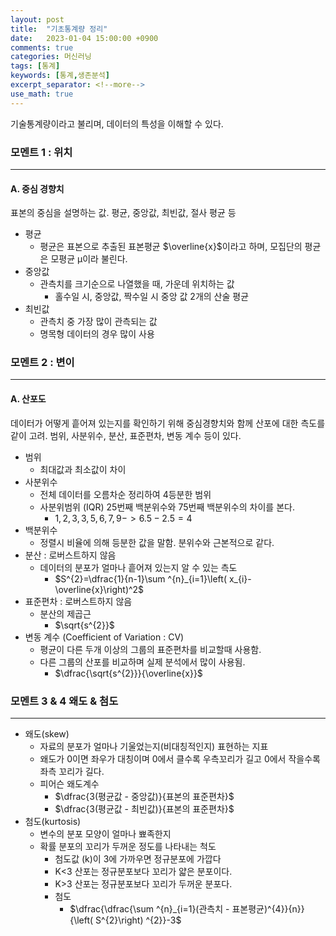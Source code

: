 ```yaml
---
layout: post
title:  "기초통계량 정리"
date:   2023-01-04 15:00:00 +0900
comments: true
categories: 머신러닝
tags: [통계]
keywords: [통계,생존분석]
excerpt_separator: <!--more-->
use_math: true
---
```


기술통계량이라고 불리며, 데이터의 특성을 이해할 수 있다.

### 모멘트 1 : 위치
---
#### A. 중심 경향치
표본의 중심을 설명하는 값. 평균, 중앙값, 최빈값, 절사 평균 등
- 평균
	- 평균은 표본으로 추출된 표본평균 $\overline{x}$이라고 하며, 모집단의 평균은 모평균 µ이라 불린다.
- 중앙값
	- 관측치를 크기순으로 나열했을 때, 가운데 위치하는 값
		- 홀수일 시, 중앙값, 짝수일 시 중앙 값 2개의 산술 평균
- 최빈값
	- 관측치 중 가장 많이 관측되는 값
	- 명목형 데이터의 경우 많이 사용

### 모멘트 2 : 변이
--- 
#### A. 산포도
데이터가 어떻게 흩어져 있는지를 확인하기 위해 중심경향치와 함께 산포에 대한 측도를 같이 고려.
범위, 사분위수, 분산, 표준편차, 변동 계수 등이 있다.
- 범위
	- 최대값과 최소값이 차이
- 사분위수
	- 전체 데이터를 오름차순 정리하여 4등분한 범위
	- 사분위범위 (IQR) 25번째 백분위수와 75번째 백분위수의 차이를 본다.
		- ${1,2,3,3,5,6,7,9} -> 6.5 - 2.5 = 4$
- 백분위수
	- 정렬시 비율에 의해 등분한 값을 말함. 분위수와 근본적으로 같다.
- 분산 : 로버스트하지 않음
	- 데이터의 분포가 얼마나 흩어져 있는지 알 수 있는 측도
		- $S^{2}=\dfrac{1}{n-1}\sum ^{n}_{i=1}\left( x_{i}-\overline{x}\right)^2$   
 - 표준편차 : 로버스트하지 않음
	 - 분산의 제곱근
		 - $\sqrt{s^{2}}$
- 변동 계수 (Coefficient of Variation : CV)
	- 평균이 다른 두개 이상의 그룹의 표준편차를 비교할때 사용함.
	- 다른 그룹의 산포를 비교하며 실제 분석에서 많이 사용됨.
		- $\dfrac{\sqrt{s^{2}}}{\overline{x}}$

### 모멘트 3 & 4 왜도 & 첨도
---
- 왜도(skew)
	- 자료의 분포가 얼마나 기울었는지(비대칭적인지) 표현하는 지표
	- 왜도가 0이면 좌우가 대칭이며 0에서 클수록 우측꼬리가 길고 0에서 작을수록 좌측 꼬리가 길다.
	- 피어슨 왜도계수
		- $\dfrac{3(평균값 - 중앙값)}{표본의 표준편차}$
		- $\dfrac{3(평균값 - 최빈값)}{표본의 표준편차}$
- 첨도(kurtosis)
	- 변수의 분포 모양이 얼마나 뾰족한지
	- 확률 분포의 꼬리가 두꺼운 정도를 나타내는 척도
		- 첨도값 (k)이 3에 가까우면 정규분포에 가깝다
		- K<3 산포는 정규분포보다 꼬리가 얇은 분포이다.
		- K>3 산포는 정규분포보다 꼬리가 두꺼운 분포다.
		- 첨도
			- $\dfrac{\dfrac{\sum ^{n}_{i=1}(관측치 - 표본평균)^{4}}{n}}{\left( S^{2}\right) ^{2}}-3$